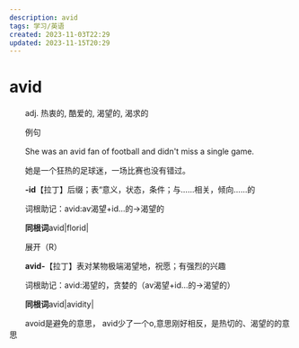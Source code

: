 ```yaml
---
description: avid
tags: 学习/英语
created: 2023-11-03T22:29
updated: 2023-11-15T20:29
---
```

# avid

　　adj. 热衷的, 酷爱的, 渴望的, 渴求的

　　例句

　　She was an avid fan of football and didn't miss a single game.

　　她是一个狂热的足球迷，一场比赛也没有错过。

　　**-id**【拉丁】后缀；表“意义，状态，条件；与……相关，倾向……的

　　词根助记：avid:av渴望+id…的→渴望的

　　**同根词**avid\|florid\|

　　展开（R）

　　**avid-**【拉丁】表对某物极端渴望地，祝愿；有强烈的兴趣

　　词根助记：avid:渴望的，贪婪的（av渴望+id…的→渴望的）

　　**同根词**avid\|avidity\|

　　avoid是避免的意思， avid少了一个o,意思刚好相反，是热切的、渴望的的意思
